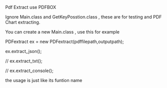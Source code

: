 Pdf Extract
use PDFBOX

Ignore Main.class and GetKeyPosstion.class , these are for testing and PDF Chart extracting.

You can create a new Main.class , use this for example

PDFextract ex = new PDFextract(pdffilepath,outputpath);

ex.extract_json();

// ex.extract_txt();

// ex.extract_console(); 

the usage is just like its funtion name
